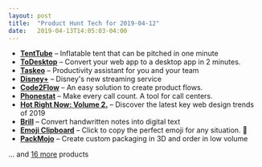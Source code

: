 ```yaml
---
layout: post
title:  "Product Hunt Tech for 2019-04-12"
date:   2019-04-13T14:05:03-04:00
---
```


* **[TentTube](https://www.producthunt.com/posts/tenttube?utm_campaign=producthunt-api&utm_medium=api&utm_source=Application%3A+Daily+Digest+RSS+%28ID%3A+3202%29)** – Inflatable tent that can be pitched in one minute
* **[ToDesktop](https://www.producthunt.com/posts/todesktop?utm_campaign=producthunt-api&utm_medium=api&utm_source=Application%3A+Daily+Digest+RSS+%28ID%3A+3202%29)** – Convert your web app to a desktop app in 2 minutes.
* **[Taskeo](https://www.producthunt.com/posts/taskeo?utm_campaign=producthunt-api&utm_medium=api&utm_source=Application%3A+Daily+Digest+RSS+%28ID%3A+3202%29)** – Productivity assistant for you and your team
* **[Disney+](https://www.producthunt.com/posts/disney-2?utm_campaign=producthunt-api&utm_medium=api&utm_source=Application%3A+Daily+Digest+RSS+%28ID%3A+3202%29)** – Disney's new streaming service
* **[Code2Flow](https://www.producthunt.com/posts/code2flow-2?utm_campaign=producthunt-api&utm_medium=api&utm_source=Application%3A+Daily+Digest+RSS+%28ID%3A+3202%29)** – An easy solution to create product flows.
* **[Phonestat](https://www.producthunt.com/posts/phonestat?utm_campaign=producthunt-api&utm_medium=api&utm_source=Application%3A+Daily+Digest+RSS+%28ID%3A+3202%29)** – Make every call count. A tool for call centers.
* **[Hot Right Now: Volume 2.](https://www.producthunt.com/posts/hot-right-now-volume-2?utm_campaign=producthunt-api&utm_medium=api&utm_source=Application%3A+Daily+Digest+RSS+%28ID%3A+3202%29)** – Discover the latest key web design trends of 2019
* **[Brill](https://www.producthunt.com/posts/brill?utm_campaign=producthunt-api&utm_medium=api&utm_source=Application%3A+Daily+Digest+RSS+%28ID%3A+3202%29)** – Convert handwritten notes into digital text
* **[Emoji Clipboard](https://www.producthunt.com/posts/emoji-clipboard?utm_campaign=producthunt-api&utm_medium=api&utm_source=Application%3A+Daily+Digest+RSS+%28ID%3A+3202%29)** – Click to copy the perfect emoji for any situation. 🙏
* **[PackMojo](https://www.producthunt.com/posts/packmojo?utm_campaign=producthunt-api&utm_medium=api&utm_source=Application%3A+Daily+Digest+RSS+%28ID%3A+3202%29)** – Create custom packaging in 3D and order in low volume

… and [16 more](https://www.producthunt.com/tech) products